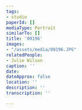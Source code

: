 ```yaml
---
tags:
- studio
paperId: []
mediaType: Portrait
similarTo: []
title: '00196'
images:
- "/assets/media/00196.JPG"
relatedPeople:
- Julie Wilson
caption: ''
date: 
dateApprox: false
location: ''
description: ''
transcription: ''

---
```


